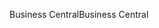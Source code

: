 <span data-ttu-id="a12ec-101">Business Central</span><span class="sxs-lookup"><span data-stu-id="a12ec-101">Business Central</span></span>
